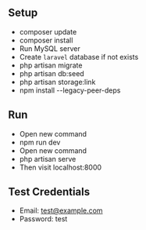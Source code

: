 ## Setup

- composer update
- composer install
- Run MySQL server
- Create `laravel` database if not exists
- php artisan migrate
- php artisan db:seed
- php artisan storage:link
- npm install --legacy-peer-deps

## Run

- Open new command
- npm run dev
- Open new command
- php artisan serve
- Then visit localhost:8000

## Test Credentials

- Email: test@example.com
- Password: test
